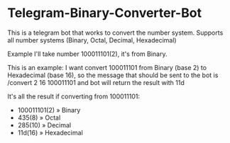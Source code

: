# Telegram-Binary-Converter-Bot
This is a telegram bot that works to convert the number system. Supports all number systems (Binary, Octal, Decimal, Hexadecimal)

Example I'll take number 100011101(2), it's from Binary.

This is an example:
I want convert 100011101 from Binary (base 2) to Hexadecimal (base 16), so the message that should be sent to the bot is /convert 2 16 100011101 and bot will return the result with 11d

It's all the result if converting from 100011101:
- 100011101(2) » Binary
- 435(8) » Octal
- 285(10) » Decimal
- 11d(16) » Hexadecimal 
